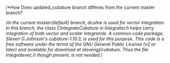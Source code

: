 

/*How Does updated_cubature branch differes from the current master branch?

/*In the current master(default) branch, dcuhre is used for vector integration. In this branch, the class CIntegrateCubature in Integrator.h helps carry integration of both vector and scalar integrands. A common code package, Steven G.Johnson's cubature-1.10.3, is used for this purpose. This code is a free software under the terms of the GNU General Public License (v2 or later) and available for download at stevengj/cubature. Thus the file integratevec.h though present, is not needed.*/
